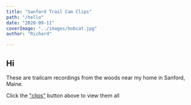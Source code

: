 ```yaml
---
title: "Sanford Trail Cam Clips"
path: "/hello"
date: "2020-09-11"
coverImage: "../images/bobcat.jpg"
author: "Richard"

---
```


> 
## Hi

These are trailcam recordings from the woods near my home in Sanford, Maine.  

Click the ["clips"](https://sanfordtrailcam.com/showcase) button above to view them all
